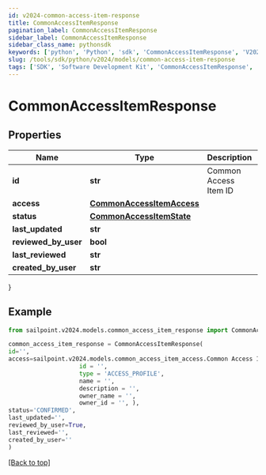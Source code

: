 ```yaml
---
id: v2024-common-access-item-response
title: CommonAccessItemResponse
pagination_label: CommonAccessItemResponse
sidebar_label: CommonAccessItemResponse
sidebar_class_name: pythonsdk
keywords: ['python', 'Python', 'sdk', 'CommonAccessItemResponse', 'V2024CommonAccessItemResponse'] 
slug: /tools/sdk/python/v2024/models/common-access-item-response
tags: ['SDK', 'Software Development Kit', 'CommonAccessItemResponse', 'V2024CommonAccessItemResponse']
---
```


# CommonAccessItemResponse


## Properties

Name | Type | Description | Notes
------------ | ------------- | ------------- | -------------
**id** | **str** | Common Access Item ID | [optional] 
**access** | [**CommonAccessItemAccess**](common-access-item-access) |  | [optional] 
**status** | [**CommonAccessItemState**](common-access-item-state) |  | [optional] 
**last_updated** | **str** |  | [optional] 
**reviewed_by_user** | **bool** |  | [optional] 
**last_reviewed** | **str** |  | [optional] 
**created_by_user** | **str** |  | [optional] 
}

## Example

```python
from sailpoint.v2024.models.common_access_item_response import CommonAccessItemResponse

common_access_item_response = CommonAccessItemResponse(
id='',
access=sailpoint.v2024.models.common_access_item_access.Common Access Item Access(
                    id = '', 
                    type = 'ACCESS_PROFILE', 
                    name = '', 
                    description = '', 
                    owner_name = '', 
                    owner_id = '', ),
status='CONFIRMED',
last_updated='',
reviewed_by_user=True,
last_reviewed='',
created_by_user=''
)

```
[[Back to top]](#) 

